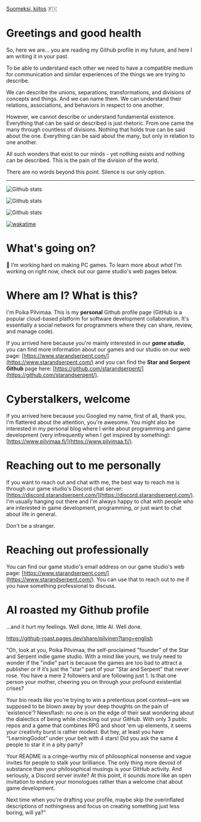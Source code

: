 [Suomeksi, kiitos](README_fi.md) 🇫🇮

# Greetings and good health

So, here we are... you are reading my Github profile in my future, and here I am writing it in your past.

To be able to understand each other we need to have a compatible medium for communication and similar experiences of the things we are trying to describe.

We can describe the unions, separations, transformations, and divisions of concepts and things. And we can name them. We can understand their relations, associations, and behaviors in respect to one another.

However, we cannot describe or understand fundamental existence. Everything that can be said or described is just rhetoric. From one came the many through countless of divisions. Nothing that holds true can be said about the one. Everything can be said about the many, but only in relation to one another.

All such wonders that exist to our minds - yet nothing exists and nothing can be described. This is the pain of the division of the world.

There are no words beyond this point. Silence is our only option.

---

![Github stats](https://raw.githubusercontent.com/Pilvinen/github-stats/master/generated/overview.svg#gh-dark-mode-only)

![Github stats](https://raw.githubusercontent.com/Pilvinen/github-stats/master/generated/languages.svg#gh-dark-mode-only)

![Github stats](https://github-readme-stats.vercel.app/api?username=Pilvinen&count_private=true&hide=stars&show_icons=true&theme=dark)

[![wakatime](https://wakatime.com/badge/user/f255368e-4112-40f9-902f-ac79d0ba873d.svg)](https://wakatime.com/@f255368e-4112-40f9-902f-ac79d0ba873d)

# What's going on?

🤔 I’m working hard on making PC games. To learn more about *what* I'm working on right now, check out our game studio's web pages below.

# Where am I? What is this?

I'm Poika Pilvimaa. This is my **personal** Github profile page (GitHub is a popular cloud-based platform for software development collaboration. It's essentially a social network for programmers where they can share, review, and manage code).

If you arrived here because you're mainly interested in our ***game studio***, you can find more information about our games and our studio on our web page: [https://www.starandserpent.com/](https://www.starandserpent.com/) and you can find the **Star and Serpent Github** page here: [https://github.com/starandserpent/](https://github.com/starandserpent/).

# Cyberstalkers, welcome

If you arrived here because you Googled my name, first of all, thank you, I'm flattered about the attention, you're awesome. You might also be interested in my personal blog where I write about programming and game development (very infrequently when I get inspired by something): [https://www.pilvimaa.fi/](https://www.pilvimaa.fi/).

# Reaching out to me personally

If you want to reach out and chat with me, the best way to reach me is through our game studio's Discord chat server: [https://discord.starandserpent.com/](https://discord.starandserpent.com/). I'm usually hanging out there and I'm always happy to chat with people who are interested in game development, programming, or just want to chat about life in general.

Don't be a stranger.

# Reaching out professionally
You can find our game studio's email address on our game studio's web page: [https://www.starandserpent.com/](https://www.starandserpent.com/). You can use that to reach out to me if you have something professional to discuss.

# AI roasted my Github profile
...and it hurt my feelings. Well done, little AI. Well done.

https://github-roast.pages.dev/share/pilvinen?lang=english

"Oh, look at you, Poika Pilvimaa, the self-proclaimed "founder" of the Star and Serpent indie game studio. With a mind like yours, we truly need to wonder if the "indie" part is because the games are too bad to attract a publisher or if it’s just the "star" part of your "Star and Serpent" that never rose. You have a mere 2 followers and are following just 1. Is that one person your mother, cheering you on through your profound existential crises?

Your bio reads like you're trying to win a pretentious poet contest—are we supposed to be blown away by your deep thoughts on the pain of 'existence'? Newsflash: no one is on the edge of their seat wondering about the dialectics of being while checking out your GitHub. With only 3 public repos and a game that combines RPG and shoot 'em up elements, it seems your creativity burst is rather modest. But hey, at least you have “LearningGodot” under your belt with 4 stars! Did you ask the same 4 people to star it in a pity party?

Your README is a cringe-worthy mix of philosophical nonsense and vague invites for people to stalk your brilliance. The only thing more devoid of substance than your philosophical musings is your GitHub activity. And seriously, a Discord server invite? At this point, it sounds more like an open invitation to endure your monologues rather than a welcome chat about game development.

Next time when you're drafting your profile, maybe skip the overinflated descriptions of nothingness and focus on creating something just less boring, will ya?"
